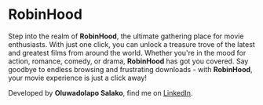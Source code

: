 # RobinHood
<p>Step into the realm of <strong>RobinHood</strong>, the ultimate gathering place for movie enthusiasts. With just one click, you can unlock a treasure trove of the latest and greatest films from around the world. Whether you're in the mood for action, romance, comedy, or drama, <strong>RobinHood</strong> has got you covered. Say goodbye to endless browsing and frustrating downloads - with <strong>RobinHood</strong>, your movie experience is just a click away!</p><p>Developed by <strong>Oluwadolapo Salako</strong>, find me on <a href='https://linkedin.com/in/oluwadolapo-salako' target='_blank'>LinkedIn</a>.</p>
